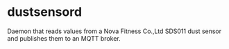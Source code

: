 # dustsensord
  
Daemon that reads values from a Nova Fitness Co.,Ltd SDS011 dust sensor
and publishes them to an MQTT broker.

